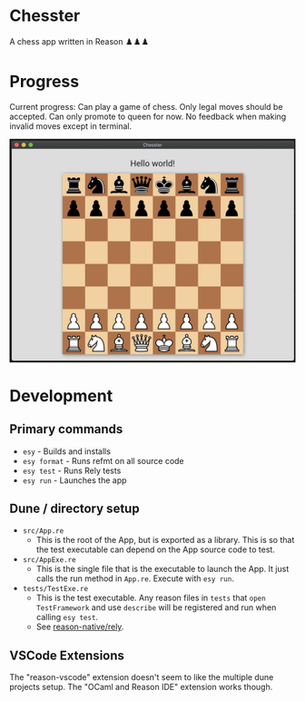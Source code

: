 # Chesster

A chess app written in Reason ♟️♟️♟️

# Progress

Current progress: Can play a game of chess. Only legal moves should be accepted. Can only promote to queen for now. No feedback when making invalid moves except in terminal.

![IProgress](./docs/progress-2019-09-30.png)

# Development

## Primary commands

- `esy` - Builds and installs
- `esy format` - Runs refmt on all source code
- `esy test` - Runs Rely tests
- `esy run` - Launches the app

## Dune / directory setup

- `src/App.re`
  - This is the root of the App, but is exported as a library. This is so that
    the test executable can depend on the App source code to test.
- `src/AppExe.re`
  - This is the single file that is the executable to launch the App. It just
    calls the run method in `App.re`. Execute with `esy run`.
- `tests/TestExe.re`
  - This is the test executable. Any reason files in `tests` that
    `open TestFramework` and use `describe` will be registered and run when
    calling `esy test`.
  - See [reason-native/rely](https://reason-native.com/docs/rely/).

## VSCode Extensions

The "reason-vscode" extension doesn't seem to like the multiple dune projects
setup. The "OCaml and Reason IDE" extension works though.
